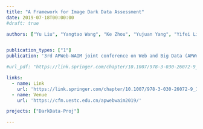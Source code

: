 ```yaml
---
title: "A Framework for Image Dark Data Assessment"
date: 2019-07-18T00:00:00
#draft: true

authors: ["Yu Liu", "Yangtao Wang", "Ke Zhou", "Yujuan Yang", "Yifei Liu", "Jingkuan Song", "Zhili Xiao"]


publication_types: ["1"]
publication: '3rd APWeb-WAIM joint conference on Web and Big Data (APWeb-WAIM 2019), Chengdu, China. <span style="color: #ff0000">(Best Paper Runner-Up)</span>'

#url_pdf: "https://link.springer.com/chapter/10.1007/978-3-030-26072-9_1"

links:
  - name: Link
    url: 'https://link.springer.com/chapter/10.1007/978-3-030-26072-9_1'
  - name: Venue
    url: 'https://cfm.uestc.edu.cn/apwebwaim2019/'

projects: ["DarkData-Proj"]

---
```


